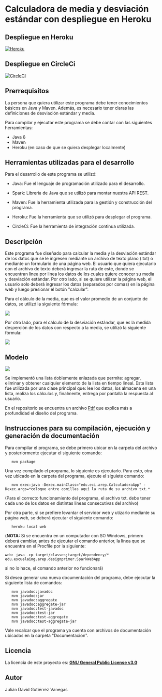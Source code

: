 # Calculadora de media y desviación estándar con despliegue en Heroku 

## Despliegue en Heroku ##

[![Heroku](https://www.herokucdn.com/deploy/button.png)](https://arep-calculadora.herokuapp.com)

## Despliegue en CircleCi

[![CircleCI](https://circleci.com/gh/JulianGutierritos/AREP-LAB2.svg?style=svg)](https://app.circleci.com/pipelines/github/JulianGutierritos/AREP-LAB2)

## Prerrequisitos ##

La persona que quiera utilizar este programa debe tener conocimientos básicos en Java y Maven. Además, es necesario tener claras las definiciones de desviación estándar y media.

Para compilar y ejecutar este programa se debe contar con las siguientes herramientas: 

- Java 8
- Maven 
- Heroku (en caso de que se quiera desplegar localmente)

## Herramientas utilizadas para el desarrollo ##

Para el desarrollo de este programa se utilizó: 

- Java: Fue el lenguaje de programación utilizado para el desarrollo.

- Spark: Librería de Java que se utilizó para montar nuestra API REST.

- Maven: Fue la herramienta utilizada para la gestión y construcción del programa.

- Heroku: Fue la herramienta que se utilizó para desplegar el programa.

- CircleCi: Fue la herramienta de integración continua utilizada.

## Descripción ## 

Este programa fue diseñado para calcular la media y la desviación estándar de los datos que se le ingresen mediante un archivo de texto plano (.txt) o mediante un formulario de una página web. El usuario que quiera ejecutarlo con el archivo de texto deberá ingresar la ruta de este, donde se encuentran linea por linea los datos de los cuales quiere conocer su media y desviación estándar. Por otro lado, si se quiere utilizar la página web, el usuario solo deberá ingresar los datos (separados por comas) en la página web y luego presionar el botón "calcular".

Para el cálculo de la media, que es el valor promedio de un conjunto de datos, se utilizó la siguiente fórmula: 

![](images/media.PNG)

Por otro lado, para el cálculo de la desviación estándar, que es la medida desperción de los datos con respecto a la media, se utilizó la siguiente fórmula:

![](images/desviacion.PNG)

## Modelo ##
![](images/modelo.PNG)

Se implementó una lista doblemente enlazada que permite: agregar, eliminar y obtener cualquier elemento de la lista en tiempo lineal. Esta lista fue utilizada por una clase principal que: lee los datos, los almacena en una lista, realiza los cálculos y, finalmente, entrega por pantalla la respuesta al usuario.

En el repositorio se encuentra un archivo [Pdf](LAB_02.pdf) que explica más a profundidad el diseño del programa.

## Instrucciones para su compilación, ejecución y generación de documentación ##

Para compilar el programa, se debe primero ubicar en la carpeta del archivo y posteriormente ejecutar el siguiente comando: 

```
   mvn package 
```

Una vez compilado el programa, lo siguiente es ejecutarlo. Para esto, otra vez ubicado en la carpeta del programa, ejecute el siguiete comando:

```
   mvn exec:java -Dexec.mainClass="edu.eci.arep.CalculadoraApp" -Dexec.args=*coloque entre comillas aquí la ruta de su archivo txt.*
```
(Para el correcto funcionamiento del programa, el archivo txt. debe tener cada uno de los datos en distintas lineas consecutivas del archivo)

Por otra parte, si se prefiere levantar el servidor web y utizarlo mediante su página web, se deberá ejecutar el siguiente comando:

```
   heroku local web
```
 
(**NOTA:** Si se encuentra en un computador con SO Windows, primero deberá cambiar, antes de ejecutar el comando anterior, la linea que se encuentra en el Procfile por la siguiente:

```
web: java -cp target/classes;target/dependency/* edu.escuelaing.arep.designprimer.SparkWebApp
```

si no lo hace, el comando anterior no funcionará)
 

Si desea generar una nueva documentación del programa, debe ejecutar la siguiente lista de comandos:

```
   mvn javadoc:javadoc
   mvn javadoc:jar
   mvn javadoc:aggregate
   mvn javadoc:aggregate-jar
   mvn javadoc:test-javadoc
   mvn javadoc:test-jar
   mvn javadoc:test-aggregate
   mvn javadoc:test-aggregate-jar
```

Vale recalcar que el programa ya cuenta con archivos de documentación ubicados en la carpeta "Documentacion".

## Licencia ## 

La licencia de este proyecto es: [**GNU General Public License v3.0**](LICENSE)

## Autor ##

Julián David Gutiérrez Vanegas
